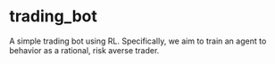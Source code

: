 # trading_bot

A simple trading bot using RL. Specifically, we aim to train an agent to behavior as a rational, risk averse trader.
